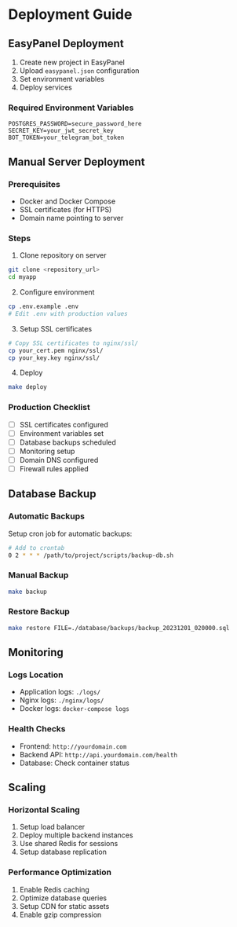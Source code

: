 # Deployment Guide

## EasyPanel Deployment

1. Create new project in EasyPanel
2. Upload `easypanel.json` configuration
3. Set environment variables
4. Deploy services

### Required Environment Variables
```
POSTGRES_PASSWORD=secure_password_here
SECRET_KEY=your_jwt_secret_key
BOT_TOKEN=your_telegram_bot_token
```

## Manual Server Deployment

### Prerequisites
- Docker and Docker Compose
- SSL certificates (for HTTPS)
- Domain name pointing to server

### Steps

1. Clone repository on server
```bash
git clone <repository_url>
cd myapp
```

2. Configure environment
```bash
cp .env.example .env
# Edit .env with production values
```

3. Setup SSL certificates
```bash
# Copy SSL certificates to nginx/ssl/
cp your_cert.pem nginx/ssl/
cp your_key.key nginx/ssl/
```

4. Deploy
```bash
make deploy
```

### Production Checklist
- [ ] SSL certificates configured
- [ ] Environment variables set
- [ ] Database backups scheduled
- [ ] Monitoring setup
- [ ] Domain DNS configured
- [ ] Firewall rules applied

## Database Backup

### Automatic Backups
Setup cron job for automatic backups:
```bash
# Add to crontab
0 2 * * * /path/to/project/scripts/backup-db.sh
```

### Manual Backup
```bash
make backup
```

### Restore Backup
```bash
make restore FILE=./database/backups/backup_20231201_020000.sql
```

## Monitoring

### Logs Location
- Application logs: `./logs/`
- Nginx logs: `./nginx/logs/`
- Docker logs: `docker-compose logs`

### Health Checks
- Frontend: `http://yourdomain.com`
- Backend API: `http://api.yourdomain.com/health`
- Database: Check container status

## Scaling

### Horizontal Scaling
1. Setup load balancer
2. Deploy multiple backend instances
3. Use shared Redis for sessions
4. Setup database replication

### Performance Optimization
1. Enable Redis caching
2. Optimize database queries
3. Setup CDN for static assets
4. Enable gzip compression
